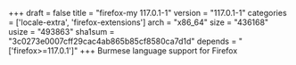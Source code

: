 +++
draft = false
title = "firefox-my 117.0.1-1"
version = "117.0.1-1"
categories = ['locale-extra', 'firefox-extensions']
arch = "x86_64"
size = "436168"
usize = "493863"
sha1sum = "3c0273e0007cff29cac4ab865b85cf8580ca7d1d"
depends = "['firefox>=117.0.1']"
+++
Burmese language support for Firefox